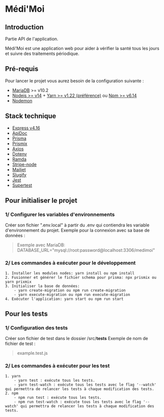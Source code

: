 # Médi'Moi

## Introduction
Partie API de l'application.

Médi'Moi est une application web pour aider à vérifier la santé tous les jours et suivre des traitements périodique.

## Pré-requis
Pour lancer le projet vous aurez besoin de la configuration suivante :
* [MariaDB](https://mariadb.com/kb/en/where-to-download-mariadb/#the-latest-packages) >= v10.2
* [Nodejs >= v14](https://nodejs.org/en/download/) + [Yarn >= v1.22 (préférence)](https://yarnpkg.com/getting-started/install) ou [Npm >= v6.14](https://www.npmjs.com/)
* [Nodemon](https://www.npmjs.com/package/nodemon)

## Stack technique
* [Express v4.16](https://expressjs.com/fr/)
* [ApiDoc](https://apidocjs.com/)
* [Prisma](https://www.prisma.io/docs/)
* [Prismix](https://github.com/jamiepine/prismix)
* [Axios](https://axios-http.com/)
* [Dotenv](https://www.npmjs.com/package/dotenv)
* [Ramda](https://ramdajs.com/)
* [Stripe-node](https://github.com/stripe/stripe-node)
* [Mailjet](https://fr.mailjet.com/)
* [Slugify](https://www.npmjs.com/package/slugify)
* [Jest](https://jestjs.io/fr/docs/getting-started)
* [Supertest](https://github.com/visionmedia/supertest)
## Pour initialiser le projet

### 1/ Configurer les variables d'environnements
 Créer son fichier ".env.local" à partir du .env qui contiendra les variable d'environnement du projet. 
 Exemple pour la connexion avec sa base de données :
> Exemple avec MariaDB: DATABASE_URL="mysql://root:password@localhost:3306/medimoi"

### 2/ Les commandes à exécuter pour le développement
```
1. Installer les modules nodes: yarn install ou npm install 
2. Fusionner et générer le fichier schema pour prisma: npx prismix ou yarn prixmix
3. Initialiser la base de données:
    - yarn create-migration ou npm run create-migration
    - yarn execute-migration ou npm run execute-migration
4. Exécuter l'application: yarn start ou npm run start
```

## Pour les tests

### 1/ Configuration des tests
 Créer son fichier de test dans le dossier /src/__tests__
 Exemple de nom de fichier de test :
> example.test.js

### 2/ Les commandes à exécuter pour les test
```
1. yarn
    - yarn test : exécute tous les tests.
    - yarn test-watch : exécute tous les tests avec le flag '--watch' qui permettra de relancer les tests à chaque modification des tests.
2. npm 
    - npm run test : exécute tous les tests.
    - npm run test-watch : exécute tous les tests avec le flag '--watch' qui permettra de relancer les tests à chaque modification des tests.
```